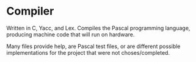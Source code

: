 # Compiler

Written in C, Yacc, and Lex. Compiles the Pascal programming language, producing machine code that will run on
hardware.

Many files provide help, are Pascal test files, or are different possible implementations for the project that were not choses/completed.

